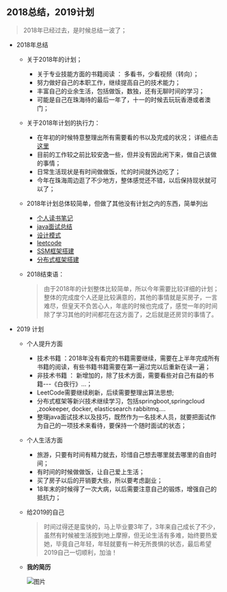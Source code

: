 ## 2018总结，2019计划

> 2018年已经过去，是时候总结一波了；

* 2018年总结

  - 关于2018年的计划；

    * 关于专业技能方面的书籍阅读 ： 多看书，少看视频（转向）；
    * 努力做好自己的本职工作，继续提高自己的技术能力；
    * 丰富自己的业余生活，包括做饭，数独，还有无聊时间的学习；
    * 可能是自己在珠海待的最后一年了，十一的时候去玩玩香港或者澳门；

  - 关于2018年计划的执行力：

    - 在年初的时候特意整理出所有需要看的书以及完成的状况；  详细点击[这里](https://github.com/havenBoy/java-book-notes)
    - 目前的工作较之前比较安逸一些，但并没有因此闲下来，做自己该做的事情；
    - 日常生活现状是有时间做做饭，忙的时间就外边吃了；
    - 今年在珠海周边逛了不少地方，整体感觉还不错，以后保持现状就可以了；

  - 2018年计划总体较简单，但做了其他没有计划之内的东西，简单列出

    - [个人读书笔记](https://github.com/havenBoy/java-book-notes)
    - [java面试总结](https://github.com/havenBoy/havenboy-java-Interview)
    - [设计模式](https://github.com/havenBoy/Design-Pattern)
    - [leetcode](https://github.com/havenBoy/LeetCode)
    - [SSM框架搭建](https://github.com/havenBoy/ssm-all)
    - [分布式框架搭建](https://github.com/havenBoy/spring-cloud)

  - 2018结束语：

    > 由于2018年的计划整体比较简单，所以今年需要比较详细的计划；整体的完成度个人还是比较满意的，其他的事情就是买房子，一言难尽，但皇天不负苦心人，年底的时候也完成了，感觉一年的时间除了学习其他的时间都花在这方面了，之后就是还房贷的事情了。

* 2019 计划

  - 个人提升方面

    - 技术书籍 ：2018年没有看完的书籍需要继续，需要在上半年完成所有书籍的阅读，有些书籍书籍需要在第一遍过完以后重新在读一遍；
    - 非技术书籍  ： 新增加的，除了技术方面，需要看些对自己有益的书籍---《白夜行》...；
    - LeetCode需要继续刷新，后续需要整理出算法思想;
    - 分布式框架等新兴技术继续学习，包括springboot,springcloud ,zookeeper, docker, elasticsearch   rabbitmq....
    - 整理java面试技术以及技巧，既然作为一名技术人员，就要把面试作为自己的一项技术来看待，要保持一个随时面试的状态；

  - 个人生活方面

    * 旅游，只要有时间有精力就去，珍惜自己想去哪里就去哪里的自由时间；
    * 有时间的时候做做饭，让自己爱上生活；
    * 买了房子以后的开销要大些，所以要考虑副业；
    * 18年末的时候得了一次大病，以后需要注意自己的锻炼，增强自己的抵抗力；

  - 给2019的自己

    > 时间过得还是蛮快的，马上毕业要3年了，3年来自己成长了不少，虽然有时候被生活按到地上摩擦，但无论生活有多难，始终要热爱她，毕竟自己年轻，年轻就要有一种无所畏惧的状态，最后希望2019自己一切顺利，加油！

  - **我的简历**

    ![图片](https://github.com/havenBoy/havenboy-java-Interview/blob/master/image/2019-java.jpg)


